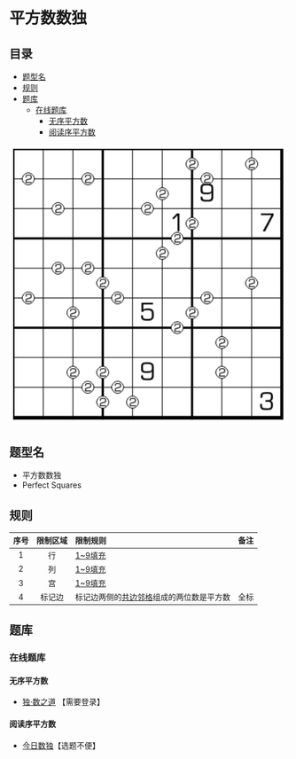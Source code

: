 # 平方数数独
<!-- START doctoc generated TOC please keep comment here to allow auto update -->
<!-- DON'T EDIT THIS SECTION, INSTEAD RE-RUN doctoc TO UPDATE -->
## 目录

- [题型名](#%E9%A2%98%E5%9E%8B%E5%90%8D)
- [规则](#%E8%A7%84%E5%88%99)
- [题库](#%E9%A2%98%E5%BA%93)
  - [在线题库](#%E5%9C%A8%E7%BA%BF%E9%A2%98%E5%BA%93)
    - [无序平方数](#%E6%97%A0%E5%BA%8F%E5%B9%B3%E6%96%B9%E6%95%B0)
    - [阅读序平方数](#%E9%98%85%E8%AF%BB%E5%BA%8F%E5%B9%B3%E6%96%B9%E6%95%B0)

<!-- END doctoc generated TOC please keep comment here to allow auto update -->

![题](../../../../../images/sudoku/平方数数独.png)

## 题型名

- 平方数数独
- Perfect Squares

## 规则

| 序号  | 限制区域 | 限制规则                   | 备注  |
|:---:|:----:|:-----------------------|:---:|
|  1  |  行   | [1~9填充]                |     |
|  2  |  列   | [1~9填充]                |     |
|  3  |  宫   | [1~9填充]                |     |
|  4  | 标记边  | 标记边两侧的[共边邻格]组成的两位数是平方数 | 全标  |

## 题库

### 在线题库

#### 无序平方数

- [独·数之道](http://www.sudokufans.org.cn/lx/game.index.php?type=pf) 【需要登录】

#### 阅读序平方数

- [今日数独]【选题不便】

[1~9填充]: ../../../../../rules.md#1to9填充

[共边邻格]: ../../../../../rules.md#共边邻格

[今日数独]: https://cn.sudoku.today/g-perfect-squares/
